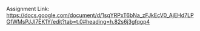 Assignment Link: https://docs.google.com/document/d/1sqYRPxT6bNa_zFJkEcV0_AjEHd7LPGfWMsPJJl7EK1Y/edit?tab=t.0#heading=h.82s6j3gfqgp4
